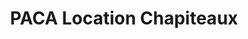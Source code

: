 ---
title: "PACA Location Chapiteaux"
url: /aubagne/paca-location-chapiteaux/
shop: location de stockage
---